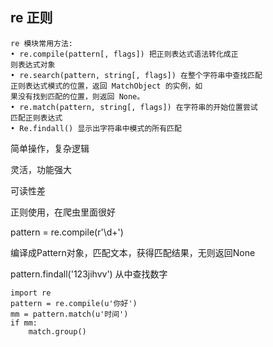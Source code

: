 ## re 正则

```
re 模块常用方法:
• re.compile(pattern[, flags]) 把正则表达式语法转化成正
则表达式对象
• re.search(pattern, string[, flags]) 在整个字符串中查找匹配
正则表达式模式的位置，返回 MatchObject 的实例，如
果没有找到匹配的位置，则返回 None。
• re.match(pattern, string[, flags]) 在字符串的开始位置尝试
匹配正则表达式
• Re.findall() 显示出字符串中模式的所有匹配
```

简单操作，复杂逻辑

灵活，功能强大

可读性差



正则使用，在爬虫里面很好

pattern = re.compile\(r'\d+'\)

编译成Pattern对象，匹配文本，获得匹配结果，无则返回None

pattern.findall\('123jihvv'\) 从中查找数字



```
import re
pattern = re.compile(u'你好')
mm = pattern.match(u'时间')
if mm:
    match.group()
    

```





